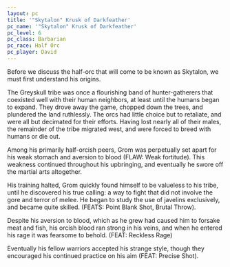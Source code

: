 ```yaml
---
layout: pc
title: '"Skytalon" Krusk of Darkfeather'
pc_name: '"Skytalon" Krusk of Darkfeather'
pc_level: 6
pc_class: Barbarian
pc_race: Half Orc
pc_player: David
---
```

Before we discuss the half-orc that  will come to be known as Skytalon, we must first understand his origins.

The Greyskull tribe was once a flourishing band of hunter-gatherers that coexisted well with their human neighbors, at least until the humans began to expand. They drove away the game, chopped down the trees, and plundered the land ruthlessly. The orcs had little choice but to retaliate, and were all but decimated for their efforts. Having lost nearly all of their males, the remainder of the tribe migrated west, and were forced to breed with humans or die out.

Among his primarily half-orcish peers, Grom was perpetually set apart for his weak stomach and aversion to blood (FLAW: Weak fortitude). This weakness continued throughout his upbringing, and eventually he swore off the martial arts altogether. 

His training halted, Grom quickly found himself to be valueless to his tribe, until he discovered his true calling: a way to fight that did not involve the gore and terror of melee. He began to study the use of javelins exclusively, and became quite skilled. (FEATS: Point Blank Shot, Brutal Throw). 

Despite his aversion to blood, which as he grew had caused him to forsake meat and fish, his orcish blood ran strong in his veins, and when he entered his rage it was fearsome to behold. (FEAT: Reckless Rage)

Eventually his fellow warriors accepted his strange style, though they encouraged his continued practice on his aim (FEAT: Precise Shot).
